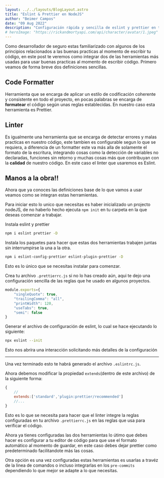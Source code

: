 ```yaml
---
layout: ../../layouts/BlogLayout.astro
title: "Eslint & Prettier en NodeJS"
author: "Beimer Campos"
date: "09 Aug 2022"
description: "Configuración rápida y sencilla de eslint y prettier en tu proyecto de NodeJS"
# heroImage: "https://rickandmortyapi.com/api/character/avatar/1.jpeg"
---
```


Como desarrollador de seguro estas familiarizado con algunos de los principios relacionados a las buenas practicas al momento de escribir tu código, en este post te veremos como integrar dos de las herramientas más usadas para usar buenas practicas al momento de escribir código. Primero veamos de forma breve dos definiciones sencillas.

## Code Formatter
Herramienta que se encarga de aplicar un estilo de codificación coherente y consistente en todo el proyecto, en pocas palabras se encarga de **formatear** el código según unas reglas establecidas. En nuestro caso esta herramienta es Prettier.

## Linter
Es igualmente una herramienta que se encarga de detectar errores y malas practicas en nuestro código, este tambien es configurable segun lo que se requiera, a diferencia de un formatter este va más alla de solamente el formato de la escritura, integrando cosas como la detección de variables no declaradas, funciones sin retorno y muchas cosas más que contribuyan con la **calidad** de nuestro código. En este caso el linter que usaremos es Eslint.

## Manos a la obra!!
Ahora que ya conoces las definiciones base de lo que vamos a usar veamos como se integran estas herramientas.

Para iniciar esto lo unico que necesitas es haber inicializado un projecto nodeJS, de no haberlo hecho ejecuta `npm init` en tu carpeta en la que deseas comenzar a trabajar.

Instala eslint y prettier
```bash
npm i eslint prettier -D
```
Instala los paquetes para hacer que estas dos herramientas trabajen juntas sin interrumpirse la una a la otra.
```bash
npm i eslint-config-prettier eslint-plugin-prettier -D
```
Esto es lo único que se necesitas instalar para comenzar.

Crea tu archivo `.prettierrc.js` si no lo has creado aún, aqui te dejo una configuración sencilla de las reglas que he usado en algunos proyectos.
```javascript
module.exports={
	"singleQuote": true,
	"trailingComma": "all",
	"printWidth": 120,
	"useTabs": true,
	"semi": false
}
```

Generar el archivo de configuración de eslint, lo cual se hace ejecutando lo siguiente:
```bash
npx eslint --init
```
Esto nos abríra una interacción solicitando más detalles de la configuración

---

Una vez terminado esto te habrá generado el archivo `.eslintrc.js`.

Ahora debemos modificar la propiedad `extends`(dentro de este archivo) de la siguiente forma:
```javascript
{
    // 
    extends:['standard','plugin:prettier/recommended']
    //...
}
```

Esto es lo que se necesita para hacer que el linter integre la reglas configuradas en tu archivo `.prettierrc.js` en las reglas que usa para verificar el código. 

Ahora ya tienes configuradas las dos herramientas lo útimo que debes hacer es configurar a tu editor de código para que use el formato automático al momento de guardar, en este caso debes dejar prettier como predeterminado facilitandote más las cosas.

Otra opción es una vez configuradas estas herramientas es usarlas a travéz de la linea de comandos o incluso integrarlas en los `pre-commits` dependiendo lo que mejor se adapte a lo que necesitas.


